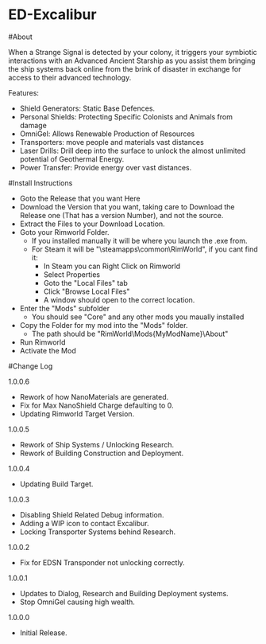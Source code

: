 # ED-Excalibur

#About

When a Strange Signal is detected by your colony, it triggers your symbiotic interactions with an Advanced Ancient Starship as you assist them bringing the ship systems back online from the brink of disaster in exchange for access to their advanced technology. 

Features:
 * Shield Generators: Static Base Defences.
 * Personal Shields: Protecting Specific Colonists and Animals from damage
 * OmniGel: Allows Renewable Production of Resources
 * Transporters: move people and materials vast distances
 * Laser Drills: Drill deep into the surface to unlock the almost unlimited potential of Geothermal Energy.
 * Power Transfer: Provide energy over vast distances.


#Install Instructions

 * Goto the Release that you want Here
 * Download the Version that you want, taking care to Download the Release one (That has a version Number), and not the source.
 * Extract the Files to your Download Location.
 * Goto your Rimworld Folder. 
   * If you installed manually it will be where you launch the .exe from.
   * For Steam it will be "\steamapps\common\RimWorld", if you cant find it:
     * In Steam you can Right Click on Rimworld
	 * Select Properties
	 * Goto the "Local Files" tab
	 * Click "Browse Local Files"
	 * A window should open to the correct location.
 * Enter the "Mods" subfolder
   * You should see "Core" and any other mods you maually installed
 * Copy the Folder for my mod into the "Mods" folder.
   * The path should be "RimWorld\Mods\{MyModName}\About"
 * Run Rimworld
 * Activate the Mod


#Change Log

1.0.0.6
 * Rework of how NanoMaterials are generated.
 * Fix for Max NanoShield Charge defaulting to 0.
 * Updating Rimworld Target Version.


1.0.0.5
 * Rework of Ship Systems / Unlocking Research.
 * Rework of Building Construction and Deployment.

1.0.0.4
 * Updating Build Target.

1.0.0.3
 * Disabling Shield Related Debug information.
 * Adding a WIP icon to contact Excalibur.
 * Locking Transporter Systems behind Research.

1.0.0.2
 * Fix for EDSN Transponder not unlocking correctly.

1.0.0.1
 * Updates to Dialog, Research and Building Deployment systems.
 * Stop OmniGel causing high wealth.

1.0.0.0
 * Initial Release.
